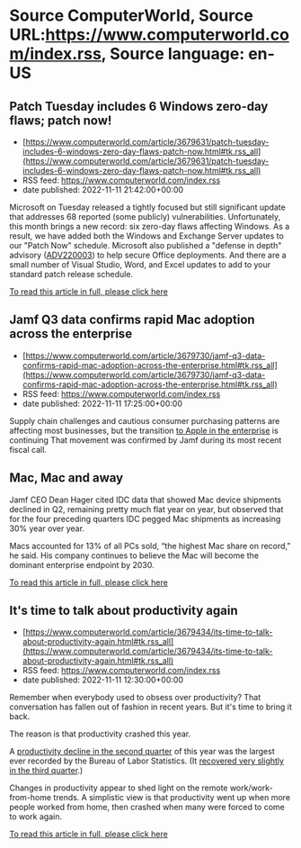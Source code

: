 # Source ComputerWorld, Source URL:https://www.computerworld.com/index.rss, Source language: en-US

## Patch Tuesday includes 6 Windows zero-day flaws; patch now!
 - [https://www.computerworld.com/article/3679631/patch-tuesday-includes-6-windows-zero-day-flaws-patch-now.html#tk.rss_all](https://www.computerworld.com/article/3679631/patch-tuesday-includes-6-windows-zero-day-flaws-patch-now.html#tk.rss_all)
 - RSS feed: https://www.computerworld.com/index.rss
 - date published: 2022-11-11 21:42:00+00:00

<article>
	<section class="page">
<p>Microsoft on Tuesday released a tightly focused but still significant update that addresses 68 reported (some publicly) vulnerabilities. Unfortunately, this month brings a new record: six zero-day flaws affecting Windows. As a result, we have added both the Windows and Exchange Server updates to our "Patch Now" schedule. Microsoft also published a "defense in depth" advisory (<a href="https://msrc.microsoft.com/update-guide/en-US/vulnerability/ADV220003" rel="noopener nofollow" target="_blank">ADV220003</a>) to help secure Office deployments. And there are a small number of Visual Studio, Word, and Excel updates to add to your standard patch release schedule.</p><p class="jumpTag"><a href="https://www.computerworld.com/article/3679631/patch-tuesday-includes-6-windows-zero-day-flaws-patch-now.html#jump">To read this article in full, please click here</a></p></section></article>

## Jamf Q3 data confirms rapid Mac adoption across the enterprise
 - [https://www.computerworld.com/article/3679730/jamf-q3-data-confirms-rapid-mac-adoption-across-the-enterprise.html#tk.rss_all](https://www.computerworld.com/article/3679730/jamf-q3-data-confirms-rapid-mac-adoption-across-the-enterprise.html#tk.rss_all)
 - RSS feed: https://www.computerworld.com/index.rss
 - date published: 2022-11-11 17:25:00+00:00

<article>
	<section class="page">
<p>Supply chain challenges and cautious consumer purchasing patterns are affecting most businesses, but the transition <a href="https://www.computerworld.com/article/3678309/apples-q4-results-show-growth-in-interesting-times.html">to Apple in the enterprise</a> is continuing That movement was confirmed by Jamf during its most recent fiscal call.</p><h2><strong>Mac, Mac and away</strong></h2>
<p>Jamf CEO Dean Hager cited IDC data that showed Mac device shipments declined in Q2, remaining pretty much flat year on year, but observed that for the four preceding quarters IDC pegged Mac shipments as increasing 30% year over year.</p><p>Macs accounted for 13% of all PCs sold, “the highest Mac share on record,” he said. His company continues to believe the Mac will become the dominant enterprise endpoint by 2030.</p><p class="jumpTag"><a href="https://www.computerworld.com/article/3679730/jamf-q3-data-confirms-rapid-mac-adoption-across-the-enterprise.html#jump">To read this article in full, please click here</a></p></section></article>

## It's time to talk about productivity again
 - [https://www.computerworld.com/article/3679434/its-time-to-talk-about-productivity-again.html#tk.rss_all](https://www.computerworld.com/article/3679434/its-time-to-talk-about-productivity-again.html#tk.rss_all)
 - RSS feed: https://www.computerworld.com/index.rss
 - date published: 2022-11-11 12:30:00+00:00

<article>
	<section class="page">
<p>Remember when everybody used to obsess over productivity? That conversation has fallen out of fashion in recent years. But it's time to bring it back.</p><p>The reason is that productivity crashed this year.</p><p>A <a href="https://www.bls.gov/opub/ted/2022/nonfarm-business-labor-productivity-down-4-6-percent-in-second-quarter-2022.htm" rel="nofollow">productivity decline in the second quarter</a> of this year was the largest ever recorded by the Bureau of Labor Statistics. (It <a href="https://www.computerworld.com/article/3678971/are-in-office-mandates-killing-productivity.html">recovered very slightly in the third quarter</a>.)</p><p>Changes in productivity appear to shed light on the remote work/work-from-home trends. A simplistic view is that productivity went up when more people worked from home, then crashed when many were forced to come to work again.</p><p class="jumpTag"><a href="https://www.computerworld.com/article/3679434/its-time-to-talk-about-productivity-again.html#jump">To read this article in full, please click here</a></p></section></article>
